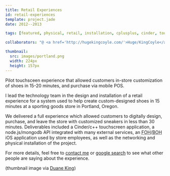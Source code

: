 ```yaml
---
title: Retail Experiences
id: retail-experiences
template: project.jade
date: 2012--2013

tags: [featured, physical, retail, installation, cplusplus, cinder, touchscreen, mobile, ios, freelance, multi-device ]

collaborators: "@ <a href='http://hugekingcoyle.com/'>Huge/KingCoyle</a> (Portland, OR)"

thumbnail:
  src: images/portland.png
  width: 224px
  height: 157px
---
```


Pilot touchsceen experience that allowed customers in-store customization of shoes in 15-20 minutes, and purchase via mobile POS.

I lead the technology team in the design and installation of a retail experience for a system used to help create custom-designed shoes in 15 minutes at a sporting goods store in Portland, Oregon.

We delivered a full experience which allowed customers to digitally design, purchase, and leave the store with customized sneakers in less than 30 minutes.  Deliverables included a Cinder/c++ touchscreen application, a node.js/mongodb API integrated with many external services, an <abbr title="Front of House">FOH</abbr>/<abbr title="Back of House">BOH</abbr> iOS application used by store employees, as well as the networking and physical installation of the project.

For more details, feel free to [contact me](/contact/) or [google search](https://www.google.com/search?q=%22SWOOSHiD%22) to see what other people are saying about the experience.

(thumbnail image via [Duane King](https://twitter.com/DuaneKing/statuses/298536921100058624))
